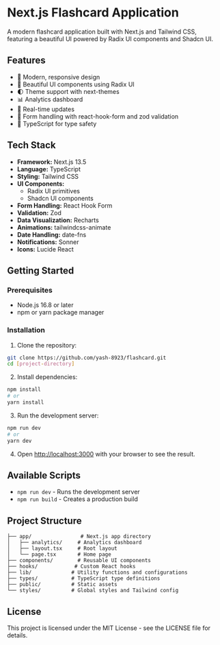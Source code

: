 # Next.js Flashcard Application

A modern flashcard application built with Next.js and Tailwind CSS, featuring a beautiful UI powered by Radix UI components and Shadcn UI.

## Features

- 📱 Modern, responsive design
- 🎨 Beautiful UI components using Radix UI
- 🌓 Theme support with next-themes
- 📊 Analytics dashboard
- 🔄 Real-time updates
- 📝 Form handling with react-hook-form and zod validation
- 🎯 TypeScript for type safety

## Tech Stack

- **Framework:** Next.js 13.5
- **Language:** TypeScript
- **Styling:** Tailwind CSS
- **UI Components:** 
  - Radix UI primitives
  - Shadcn UI components
- **Form Handling:** React Hook Form
- **Validation:** Zod
- **Data Visualization:** Recharts
- **Animations:** tailwindcss-animate
- **Date Handling:** date-fns
- **Notifications:** Sonner
- **Icons:** Lucide React

## Getting Started

### Prerequisites

- Node.js 16.8 or later
- npm or yarn package manager

### Installation

1. Clone the repository:
```bash
git clone https://github.com/yash-8923/flashcard.git
cd [project-directory]
```

2. Install dependencies:
```bash
npm install
# or
yarn install
```

3. Run the development server:
```bash
npm run dev
# or
yarn dev
```

4. Open [http://localhost:3000](http://localhost:3000) with your browser to see the result.

## Available Scripts

- `npm run dev` - Runs the development server
- `npm run build` - Creates a production build


## Project Structure

```
├── app/                # Next.js app directory
│   ├── analytics/     # Analytics dashboard
│   ├── layout.tsx     # Root layout
│   └── page.tsx       # Home page
├── components/        # Reusable UI components
├── hooks/            # Custom React hooks
├── lib/             # Utility functions and configurations
├── types/           # TypeScript type definitions
├── public/          # Static assets
└── styles/          # Global styles and Tailwind config
```


## License

This project is licensed under the MIT License - see the LICENSE file for details.


